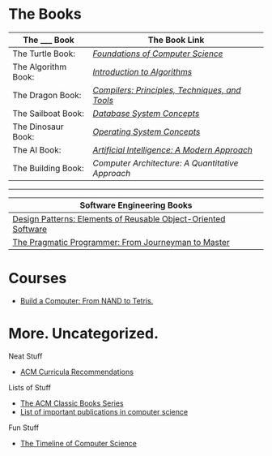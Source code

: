 # The Books 

| The ___ Book | The Book Link |
| ------------ | ------------- |
The Turtle Book: | [*Foundations of Computer Science*](http://infolab.stanford.edu/~ullman/focs.html) |
The Algorithm Book: | [*Introduction to Algorithms*](https://en.wikipedia.org/wiki/Introduction_to_Algorithms)
The Dragon Book: | [*Compilers: Principles, Techniques, and Tools*](https://en.wikipedia.org/wiki/Principles_of_Compiler_Design)
The Sailboat Book: | [*Database System Concepts*](http://db-book.com/)
The Dinosaur Book: | [*Operating System Concepts*](http://os-book.com/)
The AI Book: | [*Artificial Intelligence: A Modern Approach*](http://aima.cs.berkeley.edu/)
The Building Book: | *Computer Architecture: A Quantitative Approach*



--- 

| Software Engineering Books |
| -------------------------- |
[Design Patterns: Elements of Reusable Object-Oriented Software](https://en.wikipedia.org/wiki/Design_Patterns) |
[The Pragmatic Programmer: From Journeyman to Master](https://en.wikipedia.org/wiki/The_Pragmatic_Programmer) |




# Courses

* [Build a Computer: From NAND to Tetris.](https://www.coursera.org/learn/build-a-computer/)


# More. Uncategorized.

Neat Stuff
- [ACM Curricula Recommendations](https://www.acm.org/education/curricula-recommendations)
 
Lists of Stuff 
- [The ACM Classic Books Series](https://dl.acm.org/classics.cfm)
- [List of important publications in computer science](https://en.wikipedia.org/wiki/List_of_important_publications_in_computer_science)

Fun Stuff 
- [The Timeline of Computer Science](http://www.computerhistory.org/timeline/)
